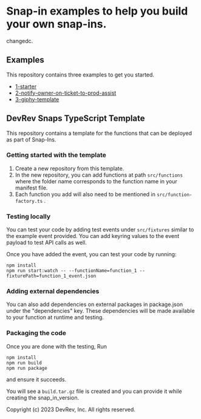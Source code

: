 # Snap-in examples to help you build your own snap-ins.
changedc.
## Examples
This repository contains three examples to get you started. 
- [1-starter](1-starter/code/README.md)
- [2-notify-owner-on-ticket-to-prod-assist](2-notify-owner-on-ticket-to-prod-assist/ticket-status-prod-assist/README.md)
- [3-giphy-template](3-giphy-template/code/README.md)
  
## DevRev Snaps TypeScript Template

This repository contains a template for the functions that can be deployed as
part of Snap-Ins.

### Getting started with the template
1. Create a new repository from this template.
2. In the new repository, you can add functions at path `src/functions` where the folder name corresponds to the function name in your manifest file.
3. Each function you add will also need to be mentioned in `src/function-factory.ts` .

### Testing locally
You can test your code by adding test events under `src/fixtures` similar to the example event provided. You can add keyring values to the event payload to test API calls as well.

Once you have added the event, you can test your code by running:
```
npm install
npm run start:watch -- --functionName=function_1 --fixturePath=function_1_event.json
```

### Adding external dependencies
You can also add dependencies on external packages in package.json under the "dependencies" key. These dependencies will be made available to your function at runtime and testing.

### Packaging the code
Once you are done with the testing,
Run
```
npm install
npm run build
npm run package
```
and ensure it succeeds.

You will see a `build.tar.gz` file is created and you can provide it while creating the snap_in_version.

Copyright (c) 2023 DevRev, Inc. All rights reserved.
